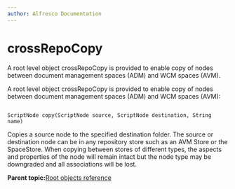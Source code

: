 ```yaml
---
author: Alfresco Documentation
---
```


# crossRepoCopy

A root level object crossRepoCopy is provided to enable copy of nodes between document management spaces \(ADM\) and WCM spaces \(AVM\).

A root level object crossRepoCopy is provided to enable copy of nodes between document management spaces \(ADM\) and WCM spaces \(AVM\):

```
        
ScriptNode copy(ScriptNode source, ScriptNode destination, String name) 

```

Copies a source node to the specified destination folder. The source or destination node can be in any repository store such as an AVM Store or the SpaceStore. When copying between stores of different types, the aspects and properties of the node will remain intact but the node type may be downgraded and all associations will be lost.

**Parent topic:**[Root objects reference](../references/api-ws-root-ref.md)

